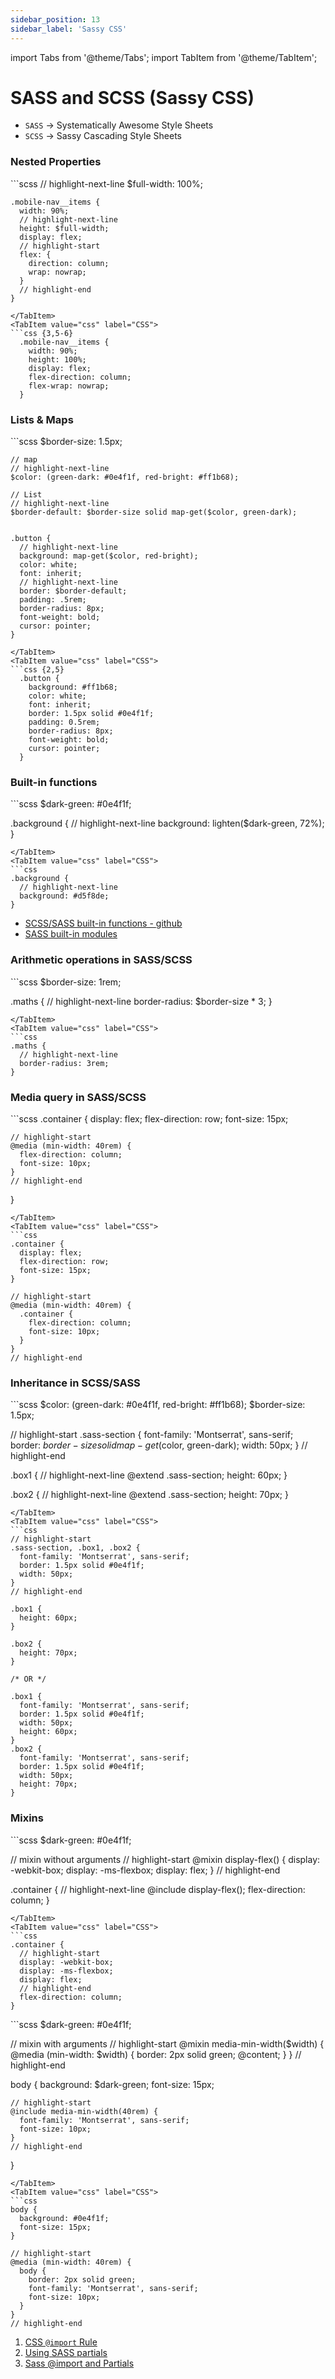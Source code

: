 ```yaml
---
sidebar_position: 13
sidebar_label: 'Sassy CSS'
---
```


import Tabs from '@theme/Tabs';
import TabItem from '@theme/TabItem';

# SASS and SCSS (Sassy CSS)

* `SASS` -> Systematically Awesome Style Sheets
* `SCSS` -> Sassy Cascading Style Sheets

### Nested Properties

<Tabs>
  <TabItem value="scss" label="SCSS">
  ```scss
    // highlight-next-line
    $full-width: 100%;

    .mobile-nav__items {
      width: 90%;
      // highlight-next-line
      height: $full-width;
      display: flex;
      // highlight-start
      flex: {
        direction: column;
        wrap: nowrap;
      }
      // highlight-end
    }
  ```
  </TabItem>
  <TabItem value="css" label="CSS">
  ```css {3,5-6}
    .mobile-nav__items {
      width: 90%;
      height: 100%;
      display: flex;
      flex-direction: column;
      flex-wrap: nowrap;
    }
  ```
  </TabItem>
</Tabs>

### Lists & Maps

<Tabs>
  <TabItem value="scss" label="SCSS">
  ```scss
    $border-size: 1.5px;

    // map
    // highlight-next-line
    $color: (green-dark: #0e4f1f, red-bright: #ff1b68);

    // List
    // highlight-next-line
    $border-default: $border-size solid map-get($color, green-dark);


    .button {
      // highlight-next-line
      background: map-get($color, red-bright);
      color: white;
      font: inherit;
      // highlight-next-line
      border: $border-default;
      padding: .5rem;
      border-radius: 8px;
      font-weight: bold;
      cursor: pointer;
    }
  ```
  </TabItem>
  <TabItem value="css" label="CSS">
  ```css {2,5}
    .button {
      background: #ff1b68;
      color: white;
      font: inherit;
      border: 1.5px solid #0e4f1f;
      padding: 0.5rem;
      border-radius: 8px;
      font-weight: bold;
      cursor: pointer;
    }
  ```
  </TabItem>
</Tabs>

### Built-in functions

<Tabs>
  <TabItem value="scss" label="SCSS">
  ```scss
  $dark-green: #0e4f1f;

  .background {
    // highlight-next-line
    background: lighten($dark-green, 72%);
  }
  ```
  </TabItem>
  <TabItem value="css" label="CSS">
  ```css
  .background {
    // highlight-next-line
    background: #d5f8de;
  }
  ```
  </TabItem>
</Tabs>

* [SCSS/SASS built-in functions - github](https://gist.github.com/AllThingsSmitty/3bcc79da563df756be46)
* [SASS built-in modules](https://sass-lang.com/documentation/modules/)

### Arithmetic operations in SASS/SCSS

<Tabs>
  <TabItem value="scss" label="SCSS">
  ```scss
  $border-size: 1rem;

  .maths {
    // highlight-next-line
    border-radius: $border-size * 3;
  }
  ```
  </TabItem>
  <TabItem value="css" label="CSS">
  ```css
  .maths {
    // highlight-next-line
    border-radius: 3rem;
  }
  ```
  </TabItem>
</Tabs>

### Media query in SASS/SCSS

<Tabs>
  <TabItem value="scss" label="SCSS">
  ```scss
  .container {
    display: flex;
    flex-direction: row;
    font-size: 15px;

    // highlight-start
    @media (min-width: 40rem) {
      flex-direction: column;
      font-size: 10px;
    }
    // highlight-end
  }
  ```
  </TabItem>
  <TabItem value="css" label="CSS">
  ```css
  .container {
    display: flex;
    flex-direction: row;
    font-size: 15px;
  }

  // highlight-start
  @media (min-width: 40rem) {
    .container {
      flex-direction: column;
      font-size: 10px;
    }
  }
  // highlight-end
  ```
  </TabItem>
</Tabs>


### Inheritance in SCSS/SASS

<Tabs>
  <TabItem value="scss" label="SCSS">
  ```scss
  $color: (green-dark: #0e4f1f, red-bright: #ff1b68);
  $border-size: 1.5px;

  // highlight-start
  .sass-section {
    font-family: 'Montserrat', sans-serif;
    border: $border-size solid map-get($color, green-dark);
    width: 50px;
  }
  // highlight-end

  .box1 {
    // highlight-next-line
    @extend .sass-section;
    height: 60px;
  }

  .box2 {
    // highlight-next-line
    @extend .sass-section;
    height: 70px;
  }
  ```
  </TabItem>
  <TabItem value="css" label="CSS">
  ```css
  // highlight-start
  .sass-section, .box1, .box2 {
    font-family: 'Montserrat', sans-serif;
    border: 1.5px solid #0e4f1f;
    width: 50px;
  }
  // highlight-end

  .box1 {
    height: 60px;
  }

  .box2 {
    height: 70px;
  }

  /* OR */

  .box1 {
    font-family: 'Montserrat', sans-serif;
    border: 1.5px solid #0e4f1f;
    width: 50px;
    height: 60px;
  }
  .box2 {
    font-family: 'Montserrat', sans-serif;
    border: 1.5px solid #0e4f1f;
    width: 50px;
    height: 70px;
  }
  ```
  </TabItem>
</Tabs>


### Mixins

<Tabs>
  <TabItem value="scss" label="SCSS">
  ```scss
  $dark-green: #0e4f1f;

  // mixin without arguments
  // highlight-start
  @mixin display-flex() {
    display: -webkit-box;
    display: -ms-flexbox;
    display: flex;
  }
  // highlight-end

  .container {
    // highlight-next-line
    @include display-flex();
    flex-direction: column;
  }
  ```
  </TabItem>
  <TabItem value="css" label="CSS">
  ```css
  .container {
    // highlight-start
    display: -webkit-box;
    display: -ms-flexbox;
    display: flex;
    // highlight-end
    flex-direction: column;
  }
  ```
  </TabItem>
</Tabs>

<Tabs>
  <TabItem value="scss" label="SCSS">
  ```scss
  $dark-green: #0e4f1f;

  // mixin with arguments
  // highlight-start
  @mixin media-min-width($width) {
    @media (min-width: $width) {
      border: 2px solid green;
      @content;
    }
  }
  // highlight-end

  body {
    background: $dark-green;
    font-size: 15px;

    // highlight-start
    @include media-min-width(40rem) {
      font-family: 'Montserrat', sans-serif;
      font-size: 10px;
    }
    // highlight-end
  }
  ```
  </TabItem>
  <TabItem value="css" label="CSS">
  ```css
  body {
    background: #0e4f1f;
    font-size: 15px;
  }

  // highlight-start
  @media (min-width: 40rem) {
    body {
      border: 2px solid green;
      font-family: 'Montserrat', sans-serif;
      font-size: 10px;
    }
  }
  // highlight-end
  ```
  </TabItem>
</Tabs>


1. [CSS `@import` Rule](https://www.w3schools.com/cssref/pr_import_rule.php)
2. [Using SASS partials](https://dev.to/sarah_chima/using-sass-partials-7mh)
3. [Sass @import and Partials](https://www.w3schools.com/sass/sass_import.php)
